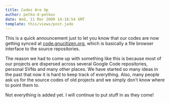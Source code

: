 ```yaml
---
title: Codez Are Up
author: petko-d-petkov
date: Wed, 11 Mar 2009 14:18:54 GMT
template: this/views/post.jade
---
```


This is a quick announcement just to let you know that our codes are now getting synced at [code.gnucitizen.org](http://code.gnucitizen.org), which is basically a file browser interface to the source repositories.

The reason we had to come up with something like this is because most of our projects are dispersed across several Google Code repositories, personal SVNs and many other places. We have started so many ideas in the past that now it is hard to keep track of everything. Also, many people ask us for the source codes of old projects and we simply don't know where to point them to.

Not everything is added yet. I will continue to put stuff in as they come!
